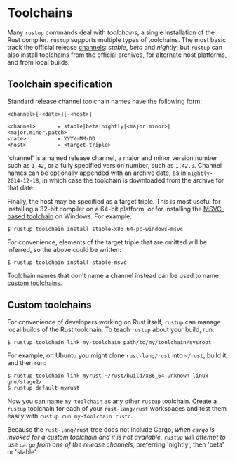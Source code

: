 # Toolchains

Many `rustup` commands deal with *toolchains*, a single installation of the
Rust compiler. `rustup` supports multiple types of toolchains. The most basic
track the official release [channels]: *stable*, *beta* and *nightly*; but
`rustup` can also install toolchains from the official archives, for alternate
host platforms, and from local builds.

[channels]: channels.md

## Toolchain specification

Standard release channel toolchain names have the following form:

```
<channel>[-<date>][-<host>]

<channel>       = stable|beta|nightly|<major.minor>|<major.minor.patch>
<date>          = YYYY-MM-DD
<host>          = <target-triple>
```

'channel' is a named release channel, a major and minor version number such as
`1.42`, or a fully specified version number, such as `1.42.0`. Channel names
can be optionally appended with an archive date, as in `nightly-2014-12-18`, in
which case the toolchain is downloaded from the archive for that date.

Finally, the host may be specified as a target triple. This is most useful for
installing a 32-bit compiler on a 64-bit platform, or for installing the
[MSVC-based toolchain][msvc-toolchain] on Windows. For example:

```console
$ rustup toolchain install stable-x86_64-pc-windows-msvc
```

For convenience, elements of the target triple that are omitted will be
inferred, so the above could be written:

```console
$ rustup toolchain install stable-msvc
```

Toolchain names that don't name a channel instead can be used to name [custom
toolchains].

[msvc-toolchain]: https://www.rust-lang.org/tools/install?platform_override=win
[custom toolchains]: #custom-toolchains

## Custom toolchains

For convenience of developers working on Rust itself, `rustup` can manage
local builds of the Rust toolchain. To teach `rustup` about your build, run:

```console
$ rustup toolchain link my-toolchain path/to/my/toolchain/sysroot
```

For example, on Ubuntu you might clone `rust-lang/rust` into `~/rust`, build
it, and then run:

```console
$ rustup toolchain link myrust ~/rust/build/x86_64-unknown-linux-gnu/stage2/
$ rustup default myrust
```

Now you can name `my-toolchain` as any other `rustup` toolchain. Create a
`rustup` toolchain for each of your `rust-lang/rust` workspaces and test them
easily with `rustup run my-toolchain rustc`.

Because the `rust-lang/rust` tree does not include Cargo, *when `cargo` is
invoked for a custom toolchain and it is not available, `rustup` will attempt
to use `cargo` from one of the release channels*, preferring 'nightly', then
'beta' or 'stable'.

